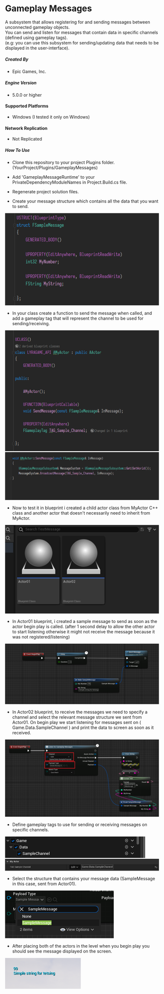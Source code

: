 # Gameplay Messages

A subsystem that allows registering for and sending messages between unconnected gameplay objects.
<br>
You can send and listen for messages that contain data in specific channels (defined using gameplay tags).
<br>
(e.g: you can use this subsystem for sending/updating data that needs to be displayed in the user-interface).

##### Created By
+ Epic Games, Inc.
 
##### Engine Version
+ 5.0.0 or higher

#### Supported Platforms
+ Windows (I tested it only on Windows)

#### Network Replication
+ Not Replicated

##### How To Use
+ Clone this repository to your project Plugins folder. (YourProject/Plugins/GameplayMessages)
+ Add 'GameplayMessageRuntime' to your PrivateDependencyModuleNames in Project.Build.cs file.
+ Regenerate project solution files.

+ Create your message structure which contains all the data that you want to send.

![](/Docs/Capture01.PNG)

+ In your class create a function to send the message when called, and add a gameplay tag that will represent the channel to be used for sending/receiving.

![](/Docs/Capture02.PNG)
![](/Docs/Capture03.PNG)

+ Now to test it in blueprint i created a child actor class from MyActor C++ class and another actor that doesn't necessarily need to inherit from MyActor.

![](/Docs/Capture04.PNG)

+ In Actor01 blueprint, i created a sample message to send as soon as the actor begin play is called. (after 1 second delay to allow the other actor to start listening otherwise it might not receive the message because it was not registered/listening)

![](/Docs/Capture05.PNG)

+ In Actor02 blueprint, to receive the messages we need to specify a channel and select the relevant message structure we sent from Actor01.
On begin play we start listening for messages sent on ( Game.Data.SampleChannel ) and print the data to screen as soon as it received.

![](/Docs/Capture06.PNG)

+ Define gameplay tags to use for sending or receiving messages on specific channels.

![](/Docs/Capture07.PNG)
![](/Docs/Capture08.PNG)

+ Select the structure that contains your message data (SampleMessage in this case, sent from Actor01).

![](/Docs/Capture09.PNG)

+ After placing both of the actors in the level when you begin play you should see the message displayed on the screen.

![](/Docs/Capture10.PNG)
